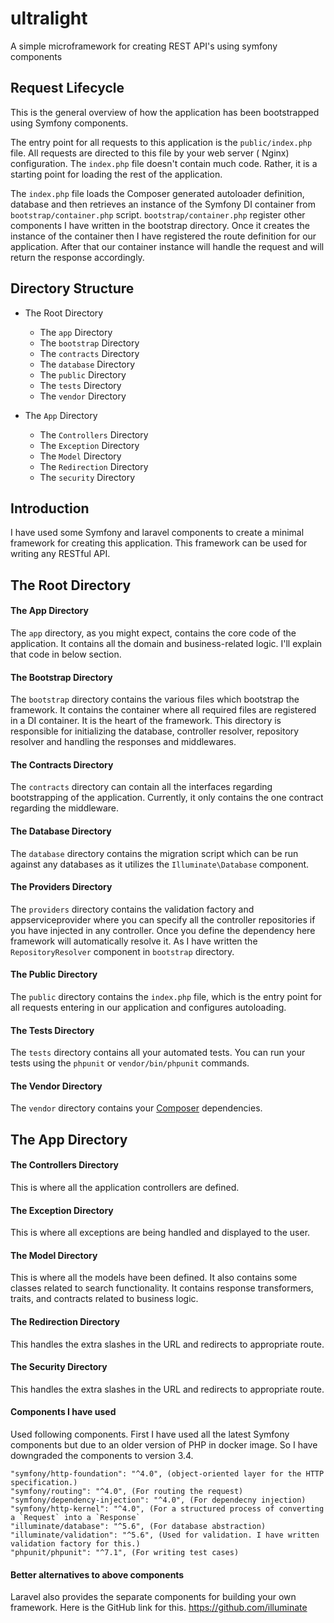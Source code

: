 # ultralight
A simple microframework for creating REST API's using symfony components


## Request Lifecycle
This is the general overview of how the application has been bootstrapped using Symfony components.

The entry point for all requests to this application is the  `public/index.php`  file. All requests are directed to this file by your web server (  Nginx) configuration. The  `index.php`  file doesn't contain much code. Rather, it is a starting point for loading the rest of the application.

The  `index.php`  file loads the Composer generated autoloader definition, database and then retrieves an instance of the Symfony DI container  from  `bootstrap/container.php`  script. 
`bootstrap/container.php` register other components I have written in the bootstrap directory.
Once it creates the instance of the container then I have registered the route definition for our application. After that our container instance will handle the request and will return the response accordingly. 

## Directory Structure 
 - The Root Directory
    - The  `app`  Directory
    - The  `bootstrap`  Directory
    - The  `contracts`  Directory
    - The  `database`  Directory
    - The  `public`  Directory
    - The  `tests`  Directory
    - The  `vendor`  Directory

- The  `App`  Directory
    - The  `Controllers`  Directory
    - The  `Exception`  Directory
    - The  `Model`  Directory
    - The  `Redirection`  Directory
    - The  `security`  Directory

## Introduction
I have used some Symfony and laravel components to create a minimal framework for creating this application. This framework can be used for writing any RESTful API. 

## The Root Directory

#### The App Directory

The  `app`  directory, as you might expect, contains the core code of the application.
It contains all the domain and business-related logic. I'll explain that code in below section.

#### The Bootstrap Directory

The  `bootstrap`  directory contains the various files which bootstrap the framework. 
It contains the container where all required files are registered in a DI container. It is the heart of the framework. This directory is responsible for initializing the database, controller resolver, repository resolver and handling the responses and middlewares.

#### The Contracts Directory

The `contracts` directory can contain all the interfaces regarding bootstrapping of the application. Currently, it only contains the one contract regarding the middleware.

#### The Database Directory 

The  `database`  directory contains the migration script which can be run against any databases as it utilizes the `Illuminate\Database` component.


#### The Providers Directory 

The  `providers`  directory contains the validation factory and appserviceprovider where you can specify all the controller repositories if you have injected in any controller. Once you define the dependency here framework will automatically resolve it. As I have written the `RepositoryResolver` component in `bootstrap` directory.

#### The Public Directory

The  `public`  directory contains the  `index.php`  file, which is the entry point for all requests entering in our application and configures autoloading.

#### The Tests Directory

The  `tests`  directory contains all your automated tests. You can run your tests using the  `phpunit`  or  `vendor/bin/phpunit`  commands.

#### The Vendor Directory

The  `vendor`  directory contains your  [Composer](https://getcomposer.org/)  dependencies.



## The App Directory

#### The Controllers Directory
This is where all the application controllers are defined.

#### The Exception Directory
This is where all exceptions are being handled and displayed to the user.

#### The Model Directory
This is where all the models have been defined. It also contains some classes related to search functionality. It contains response transformers, traits, and contracts related to business logic.

#### The Redirection Directory
This handles the extra slashes in the URL and redirects to appropriate route.

#### The Security Directory
This handles the extra slashes in the URL and redirects to appropriate route.


#### Components I have used

Used following components. First I have used all the latest Symfony components but due to an older version of PHP in docker image. So I have downgraded the components to version 3.4.

    "symfony/http-foundation": "^4.0", (object-oriented layer for the HTTP specification.)
    "symfony/routing": "^4.0", (For routing the request)
    "symfony/dependency-injection": "^4.0", (For dependecny injection)
    "symfony/http-kernel": "^4.0", (For a structured process of converting a `Request` into a `Response`  
    "illuminate/database": "^5.6", (For database abstraction)
    "illuminate/validation": "^5.6", (Used for validation. I have written validation factory for this.)
    "phpunit/phpunit": "^7.1", (For writing test cases)
    
#### Better alternatives to above components

Laravel also provides the separate components for building your own framework.
Here is the GitHub link for this. https://github.com/illuminate
